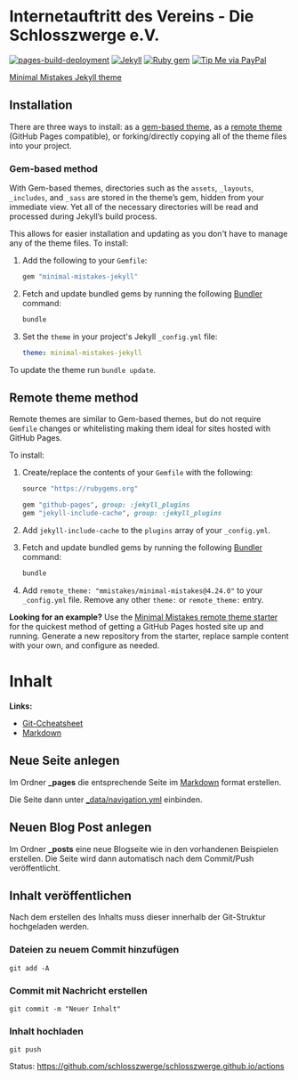 # Internetauftritt des Vereins - Die Schlosszwerge e.V.

[![pages-build-deployment](https://github.com/schlosszwerge/schlosszwerge.github.io/actions/workflows/pages/pages-build-deployment/badge.svg)](https://github.com/schlosszwerge/schlosszwerge.github.io/actions/workflows/pages/pages-build-deployment)
[![Jekyll](https://img.shields.io/badge/jekyll-%3E%3D%203.7-blue.svg)](https://jekyllrb.com/)
[![Ruby gem](https://img.shields.io/gem/v/minimal-mistakes-jekyll.svg)](https://rubygems.org/gems/minimal-mistakes-jekyll)
[![Tip Me via PayPal](https://img.shields.io/badge/PayPal-tip%20me-green.svg?logo=paypal)](https://www.paypal.me/Lenhardt1987)

[Minimal Mistakes Jekyll theme](https://mmistakes.github.io/minimal-mistakes/)

## Installation

There are three ways to install: as a [gem-based theme](https://jekyllrb.com/docs/themes/#understanding-gem-based-themes), as a [remote theme](https://blog.github.com/2017-11-29-use-any-theme-with-github-pages/) (GitHub Pages compatible), or forking/directly copying all of the theme files into your project.

### Gem-based method

With Gem-based themes, directories such as the `assets`, `_layouts`, `_includes`, and `_sass` are stored in the theme’s gem, hidden from your immediate view. Yet all of the necessary directories will be read and processed during Jekyll’s build process.

This allows for easier installation and updating as you don't have to manage any of the theme files. To install:

1. Add the following to your `Gemfile`:

   ```ruby
   gem "minimal-mistakes-jekyll"
   ```

2. Fetch and update bundled gems by running the following [Bundler](http://bundler.io/) command:

   ```bash
   bundle
   ```

3. Set the `theme` in your project's Jekyll `_config.yml` file:

   ```yaml
   theme: minimal-mistakes-jekyll
   ```

To update the theme run `bundle update`.

## Remote theme method

Remote themes are similar to Gem-based themes, but do not require `Gemfile` changes or whitelisting making them ideal for sites hosted with GitHub Pages.

To install:

1. Create/replace the contents of your `Gemfile` with the following:

   ```ruby
   source "https://rubygems.org"

   gem "github-pages", group: :jekyll_plugins
   gem "jekyll-include-cache", group: :jekyll_plugins
   ```

2. Add `jekyll-include-cache` to the `plugins` array of your `_config.yml`.

3. Fetch and update bundled gems by running the following [Bundler](http://bundler.io/) command:

   ```bash
   bundle
   ```

4. Add `remote_theme: "mmistakes/minimal-mistakes@4.24.0"` to your `_config.yml` file. Remove any other `theme:` or `remote_theme:` entry.

**Looking for an example?** Use the [Minimal Mistakes remote theme starter](https://github.com/mmistakes/mm-github-pages-starter/generate) for the quickest method of getting a GitHub Pages hosted site up and running. Generate a new repository from the starter, replace sample content with your own, and configure as needed.

# Inhalt

**Links:**
* [Git-Ccheatsheet](http://git-cheatsheet.com/)
* [Markdown](https://www.markdownguide.org/cheat-sheet/)

## Neue Seite anlegen

Im Ordner **_pages** die entsprechende Seite im [Markdown](https://www.markdownguide.org/cheat-sheet/) format erstellen. 

Die Seite dann unter [_data/navigation.yml](_data/navigation.yml) einbinden.

## Neuen Blog Post anlegen

Im Ordner **_posts** eine neue Blogseite wie in den vorhandenen Beispielen erstellen. Die Seite wird dann automatisch nach dem Commit/Push veröffentlicht.

## Inhalt veröffentlichen

Nach dem erstellen des Inhalts muss dieser innerhalb der Git-Struktur hochgeladen werden.

### Dateien zu neuem Commit hinzufügen
`git add -A`

### Commit mit Nachricht erstellen
`git commit -m "Neuer Inhalt"`

### Inhalt hochladen
`git push`

Status: https://github.com/schlosszwerge/schlosszwerge.github.io/actions